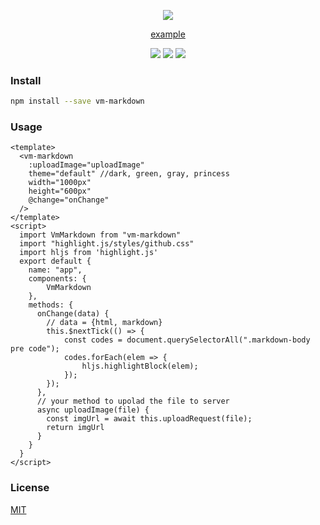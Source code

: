 <p align="center">
  <img src="https://github.com/luosijie/Front-end-Blog/blob/master/img/logo_vmmarkdown_name.png?raw=true">
</p>

<p align="center">
    <a href="https://luosijie.github.io/vm-markdown/">example</a>
</p>
<p align="center">
  <img src="https://img.shields.io/badge/version-0.2.8-blue.svg?style=flat">
  <img src="https://img.shields.io/badge/dependency-vue-green.svg?style=flat">
  <img src="https://img.shields.io/badge/dependency-marked-yellow.svg?style=flat">
</p>

### Install

```bash
npm install --save vm-markdown
```
### Usage

```vue
<template>
  <vm-markdown
    :uploadImage="uploadImage"
    theme="default" //dark, green, gray, princess
    width="1000px" 
    height="600px" 
    @change="onChange"
  />
</template>
<script>
  import VmMarkdown from "vm-markdown"
  import "highlight.js/styles/github.css"
  import hljs from 'highlight.js'
  export default {
    name: "app",
    components: {
        VmMarkdown
    },
    methods: {
      onChange(data) {
        // data = {html, markdown}
        this.$nextTick(() => {
            const codes = document.querySelectorAll(".markdown-body pre code");
            codes.forEach(elem => {
                hljs.highlightBlock(elem);
            });
        });
      },
      // your method to upolad the file to server
      async uploadImage(file) {
        const imgUrl = await this.uploadRequest(file);
        return imgUrl
      }
    }
  }
</script>
```

### License

[MIT](https://github.com/luosijie/vm-editor/blob/master/LICENSE.md)
